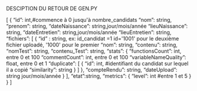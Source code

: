 DESCIPTION DU RETOUR DE GEN.PY

 [
 {
   “id”: int,#commence à 0 jusqu'à nombre_candidats
   “nom”: string,
   “prenom”: string,
   “dateNaissance”: string,jour/mois/année
   “lieuNaissance”: string,
   “dateEntretien”: string,jour/mois/année
   “lieuEntretien”: string,
   “fichiers”:
   [
     {
       “id” : string, ex: id_candidat =1 id='1001' pour le deuxième fichier uploadé, '1000' pour le premier
       “nom”: string,
       “contenu”: string,
       “nomTest”: string,
       “contenu_Test”: string,
       “stats”:
       {
         “functionsCount”: int, entre 0 et 100
         “commentCount”: int, entre 0 et 100
         “variableNameQuality”: float, entre 0 et 1
         “duplicate”:
         [
           {
             “id”: int, #identifiant du candidat sur lequel il a copié
             “similarity”: string
           }
         ]
       },
       “compteRendu”: string,
       “dateUpload”: string jour/mois/année
     }
   ],
   “etat”:string,
   “metrics”:
   {
     “level”: int #entre 1 et 5
   }
 }
 ]

